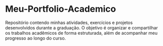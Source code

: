 # Meu-Portfolio-Academico
Repositório contendo minhas atividades, exercícios e projetos desenvolvidos durante a graduação. O objetivo é organizar e compartilhar os trabalhos acadêmicos de forma estruturada, além de acompanhar meu progresso ao longo do curso.
